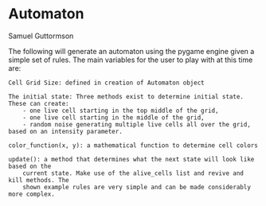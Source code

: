 # Automaton
Samuel Guttormson

The following will generate an automaton using the pygame engine given a simple set of rules.
The main variables for the user to play with at this time are:

    Cell Grid Size: defined in creation of Automaton object

    The initial state: Three methods exist to determine initial state. These can create:
        - one live cell starting in the top middle of the grid,
        - one live cell starting in the middle of the grid,
        - random noise generating multiple live cells all over the grid, based on an intensity parameter.

    color_function(x, y): a mathematical function to determine cell colors

    update(): a method that determines what the next state will look like based on the
        current state. Make use of the alive_cells list and revive and kill methods. The 
        shown example rules are very simple and can be made considerably more complex.
